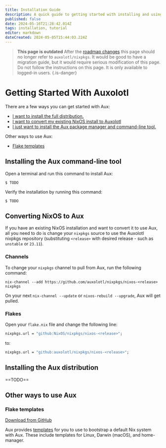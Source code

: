 ```yaml
---
title: Installation Guide
description: A quick guide to getting started with installing and using Auxolotl.
published: false
date: 2024-05-16T21:28:42.014Z
tags: installation, tutorial
editor: markdown
dateCreated: 2024-05-05T15:44:03.224Z
---
```


> **This page is outdated**
> After the [roadmap changes](https://forum.aux.computer/t/updates-and-clarifications-to-our-roadmap/593) this page should no longer refer to `auxolotl/nixpkgs`. It would be good to have a migration guide, but it would require serious modification of this page. Do not follow the instructions on this page. It is only available to logged-in users.
{.is-danger}

# Getting Started With Auxolotl

There are a few ways you can get started with Aux:

- [I want to install the full distribution.](#installing-the-aux-distribution)
- [I want to convert my existing NixOS install to Auxolotl](#converting-nixos-to-aux)
- [I just want to install the Aux package manager and command-line tool.](#installing-the-aux-command-line-tool)

Other ways to use Aux:

- [Flake templates](#flake-templates)

## Installing the Aux command-line tool

Open a terminal and run this command to install Aux:

```shell=
$ TODO
```

Verify the installation by running this command:

```shell=
$ TODO
```

## Converting NixOS to Aux

If you have an existing NixOS installation and want to convert it to use Aux, all you need to do is change your `nixpkgs` source to use the Auxolotl nixpkgs repository (substituting `<release>` with desired release - such as `unstable` or `23.11`).

### Channels

To change your `nixpkgs` channel to pull from Aux, run the following command:

```shell=
nix-channel --add https://github.com/auxolotl/nixpkgs/nixos-<release> nixpkgs
```

On your next `nix-channel --update` or `nixos-rebuild --upgrade`, Aux will get pulled.

### Flakes

Open your `flake.nix` file and change the following line:

```nix
nixpkgs.url = "github:NixOS/nixpkgs/nixos-<release>";
```

to:

```nix
nixpkgs.url = "github:auxolotl/nixpkgs/nixos-<release>";
```

## Installing the Aux distribution

==TODO==

## Other ways to use Aux

### Flake templates

[Download from GitHub](https://github.com/auxolotl/templates)

Aux provides [templates](https://github.com/auxolotl/templates) for you to use to bootstrap a default Nix system with Aux. These include templates for Linux, Darwin (macOS), and home-manager.